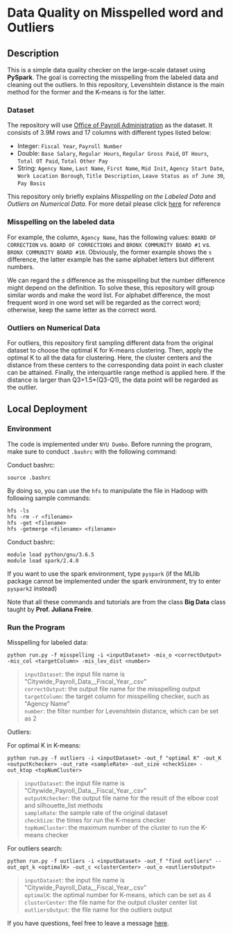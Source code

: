 # Data Quality on Misspelled word and Outliers

## Description

This is a simple data quality checker on the large-scale dataset using **PySpark**. The goal is correcting the misspelling from the labeled data and cleaning out the outliers. In this repository, Levenshtein distance is the main method for the former and the K-means is for the latter.


### Dataset

The repository will use [Office of Payroll Administration](https://data.cityofnewyork.us/City-Government/Citywide-Payroll-Data-Fiscal-Year-/k397-673e) as the dataset. It consists of 3.9M rows and 17 columns with different types listed below:
* Integer: `Fiscal Year`, `Payroll Number`
* Double: `Base Salary`, `Regular Hours`, `Regular Gross Paid`, `OT Hours`, `Total OT Paid`, `Total Other Pay`
* String: `Agency Name`, `Last Name`, `First Name`, `Mid Init`, `Agency Start Date`, `Work Location Borough`, `Title Description`, `Leave Status as of June 30`, `Pay Basis`

This repository only briefly explains *Misspelling on the Labeled Data* and *Outliers on Numerical Data*. For more detail please click [here](https://github.com/samsh19/data-quality/blob/main/docs/DataQualityAssessment.pdf/) for reference

### Misspelling on the labeled data

For example, the column, `Agency Name`, has the following values: `BOARD OF CORRECTION` vs. `BOARD OF CORRECTIONS` and `BRONX COMMUNITY BOARD #1` vs. `BRONX COMMUNITY BOARD #10`. Obviously, the former example shows the `s` difference, the latter example has the same alphabet letters but different numbers.

We can regard the *s* difference as the misspelling but the number difference might depend on the definition. To solve these, this repository will group similar words and make the word list. For alphabet difference, the most frequent word in one word set will be regarded as the correct word; otherwise, keep the same letter as the correct word.

### Outliers on Numerical Data

For outliers, this repository first sampling different data from the original dataset to choose the optimal K for K-means clustering. Then, apply the optimal K to all the data for clustering. Here, the cluster centers and the distance from these centers to the corresponding data point in each cluster can be attained. Finally, the interquartile range method is applied here. If the distance is larger than Q3+1.5\*(Q3-Q1), the data point will be regarded as the outlier.

## Local Deployment

### Environment
The code is implemented under `NYU Dumbo`. Before running the program, make sure to conduct `.bashrc` with the following command:

Conduct bashrc:
	
	source .bashrc

By doing so, you can use the `hfs` to manipulate the file in Hadoop with following sample commands:
	
	hfs -ls
	hfs -rm -r <filename>
	hfs -get <filename>
	hfs -getmerge <filename> <filename>

Conduct bashrc:

	module load python/gnu/3.6.5
	module load spark/2.4.0

If you want to use the spark environment, type `pyspark` (if the MLlib package cannot be implemented under the spark environment, try to enter `pyspark2` instead)

Note that all these commands and tutorials are from the class **Big Data** class taught by **Prof. Juliana Freire**.

### Run the Program

Misspelling for labeled data:

	python run.py -f misspelling -i <inputDataset> -mis_o <correctOutput> -mis_col <targetColumn> -mis_lev_dist <number>

>`inputDataset`: the input file name is "Citywide_Payroll_Data__Fiscal_Year_.csv"<br>
>`correctOutput`: the output file name for the misspelling output<br>
>`targetColumn`: the target column for misspelling checker, such as "Agency Name"<br>
>`number`: the filter number for Levenshtein distance, which can be set as 2<br>

Outliers:

For optimal K in K-means:
	
	python run.py -f outliers -i <inputDataset> -out_f "optimal K" -out_K <outputKchecker> -out_rate <sampleRate> -out_size <checkSize> -out_ktop <topNumCluster>

>`inputDataset`: the input file name is "Citywide_Payroll_Data__Fiscal_Year_.csv"<br>
>`outputKchecker`: the output file name for the result of the elbow cost and silhouette_list methods<br>
>`sampleRate`: the sample rate of the original dataset<br>
>`checkSize`: the times for run the K-means checker<br>
>`topNumCluster`: the maximum number of the cluster to run the K-means checker<br>

For outliers search:
	
	python run.py -f outliers -i <inputDataset> -out_f "find outliers" --out_opt_k <optimalK> -out_c <clusterCenter> -out_o <outliersOutput>

>`inputDataset`: the input file name is "Citywide_Payroll_Data__Fiscal_Year_.csv"<br>
>`optimalK`: the optimal number for K-means, which can be set as 4<br>
>`clusterCenter`: the file name for the output cluster center list<br>
>`outliersOutput`: the file name for the outliers output<br>

If you have questions, feel free to leave a message [here](https://github.com/samsh19/data-quality/issues).